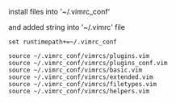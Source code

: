 install files into '~/.vimrc_conf'

and added string into '~/.vimrc' file

```viml
set runtimepath+=~/.vimrc_conf

source ~/.vimrc_conf/vimrcs/plugins.vim
source ~/.vimrc_conf/vimrcs/plugins_conf.vim
source ~/.vimrc_conf/vimrcs/basic.vim
source ~/.vimrc_conf/vimrcs/extended.vim
source ~/.vimrc_conf/vimrcs/filetypes.vim
source ~/.vimrc_conf/vimrcs/helpers.vim
```
